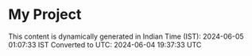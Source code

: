 # My Project

This content is dynamically generated in Indian Time (IST): 2024-06-05 01:07:33 IST
Converted to UTC: 2024-06-04 19:37:33 UTC
